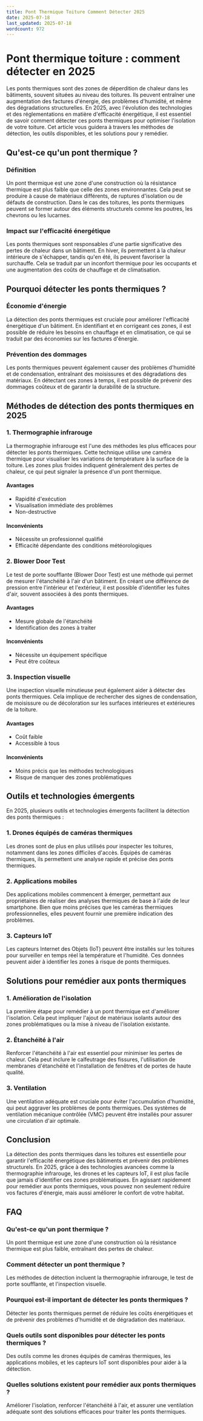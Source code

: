 ```yaml
---
title: Pont Thermique Toiture Comment Détecter 2025
date: 2025-07-18
last_updated: 2025-07-18
wordcount: 972
---
```


# Pont thermique toiture : comment détecter en 2025

Les ponts thermiques sont des zones de déperdition de chaleur dans les bâtiments, souvent situées au niveau des toitures. Ils peuvent entraîner une augmentation des factures d'énergie, des problèmes d'humidité, et même des dégradations structurelles. En 2025, avec l'évolution des technologies et des réglementations en matière d'efficacité énergétique, il est essentiel de savoir comment détecter ces ponts thermiques pour optimiser l'isolation de votre toiture. Cet article vous guidera à travers les méthodes de détection, les outils disponibles, et les solutions pour y remédier.

## Qu'est-ce qu'un pont thermique ?

### Définition

Un pont thermique est une zone d'une construction où la résistance thermique est plus faible que celle des zones environnantes. Cela peut se produire à cause de matériaux différents, de ruptures d'isolation ou de défauts de construction. Dans le cas des toitures, les ponts thermiques peuvent se former autour des éléments structurels comme les poutres, les chevrons ou les lucarnes.

### Impact sur l'efficacité énergétique

Les ponts thermiques sont responsables d'une partie significative des pertes de chaleur dans un bâtiment. En hiver, ils permettent à la chaleur intérieure de s'échapper, tandis qu'en été, ils peuvent favoriser la surchauffe. Cela se traduit par un inconfort thermique pour les occupants et une augmentation des coûts de chauffage et de climatisation.

## Pourquoi détecter les ponts thermiques ?

### Économie d'énergie

La détection des ponts thermiques est cruciale pour améliorer l'efficacité énergétique d'un bâtiment. En identifiant et en corrigeant ces zones, il est possible de réduire les besoins en chauffage et en climatisation, ce qui se traduit par des économies sur les factures d'énergie.

### Prévention des dommages

Les ponts thermiques peuvent également causer des problèmes d'humidité et de condensation, entraînant des moisissures et des dégradations des matériaux. En détectant ces zones à temps, il est possible de prévenir des dommages coûteux et de garantir la durabilité de la structure.

## Méthodes de détection des ponts thermiques en 2025

### 1. Thermographie infrarouge

La thermographie infrarouge est l'une des méthodes les plus efficaces pour détecter les ponts thermiques. Cette technique utilise une caméra thermique pour visualiser les variations de température à la surface de la toiture. Les zones plus froides indiquent généralement des pertes de chaleur, ce qui peut signaler la présence d'un pont thermique.

#### Avantages

- Rapidité d'exécution
- Visualisation immédiate des problèmes
- Non-destructive

#### Inconvénients

- Nécessite un professionnel qualifié
- Efficacité dépendante des conditions météorologiques

### 2. Blower Door Test

Le test de porte soufflante (Blower Door Test) est une méthode qui permet de mesurer l'étanchéité à l'air d'un bâtiment. En créant une différence de pression entre l'intérieur et l'extérieur, il est possible d'identifier les fuites d'air, souvent associées à des ponts thermiques.

#### Avantages

- Mesure globale de l'étanchéité
- Identification des zones à traiter

#### Inconvénients

- Nécessite un équipement spécifique
- Peut être coûteux

### 3. Inspection visuelle

Une inspection visuelle minutieuse peut également aider à détecter des ponts thermiques. Cela implique de rechercher des signes de condensation, de moisissure ou de décoloration sur les surfaces intérieures et extérieures de la toiture.

#### Avantages

- Coût faible
- Accessible à tous

#### Inconvénients

- Moins précis que les méthodes technologiques
- Risque de manquer des zones problématiques

## Outils et technologies émergents

En 2025, plusieurs outils et technologies émergents facilitent la détection des ponts thermiques :

### 1. Drones équipés de caméras thermiques

Les drones sont de plus en plus utilisés pour inspecter les toitures, notamment dans les zones difficiles d'accès. Équipés de caméras thermiques, ils permettent une analyse rapide et précise des ponts thermiques.

### 2. Applications mobiles

Des applications mobiles commencent à émerger, permettant aux propriétaires de réaliser des analyses thermiques de base à l'aide de leur smartphone. Bien que moins précises que les caméras thermiques professionnelles, elles peuvent fournir une première indication des problèmes.

### 3. Capteurs IoT

Les capteurs Internet des Objets (IoT) peuvent être installés sur les toitures pour surveiller en temps réel la température et l'humidité. Ces données peuvent aider à identifier les zones à risque de ponts thermiques.

## Solutions pour remédier aux ponts thermiques

### 1. Amélioration de l'isolation

La première étape pour remédier à un pont thermique est d'améliorer l'isolation. Cela peut impliquer l'ajout de matériaux isolants autour des zones problématiques ou la mise à niveau de l'isolation existante.

### 2. Étanchéité à l'air

Renforcer l'étanchéité à l'air est essentiel pour minimiser les pertes de chaleur. Cela peut inclure le calfeutrage des fissures, l'utilisation de membranes d'étanchéité et l'installation de fenêtres et de portes de haute qualité.

### 3. Ventilation

Une ventilation adéquate est cruciale pour éviter l'accumulation d'humidité, qui peut aggraver les problèmes de ponts thermiques. Des systèmes de ventilation mécanique contrôlée (VMC) peuvent être installés pour assurer une circulation d'air optimale.

## Conclusion

La détection des ponts thermiques dans les toitures est essentielle pour garantir l'efficacité énergétique des bâtiments et prévenir des problèmes structurels. En 2025, grâce à des technologies avancées comme la thermographie infrarouge, les drones et les capteurs IoT, il est plus facile que jamais d'identifier ces zones problématiques. En agissant rapidement pour remédier aux ponts thermiques, vous pouvez non seulement réduire vos factures d'énergie, mais aussi améliorer le confort de votre habitat.

## FAQ

### Qu'est-ce qu'un pont thermique ?

Un pont thermique est une zone d'une construction où la résistance thermique est plus faible, entraînant des pertes de chaleur.

### Comment détecter un pont thermique ?

Les méthodes de détection incluent la thermographie infrarouge, le test de porte soufflante, et l'inspection visuelle.

### Pourquoi est-il important de détecter les ponts thermiques ?

Détecter les ponts thermiques permet de réduire les coûts énergétiques et de prévenir des problèmes d'humidité et de dégradation des matériaux.

### Quels outils sont disponibles pour détecter les ponts thermiques ?

Des outils comme les drones équipés de caméras thermiques, les applications mobiles, et les capteurs IoT sont disponibles pour aider à la détection.

### Quelles solutions existent pour remédier aux ponts thermiques ?

Améliorer l'isolation, renforcer l'étanchéité à l'air, et assurer une ventilation adéquate sont des solutions efficaces pour traiter les ponts thermiques.
